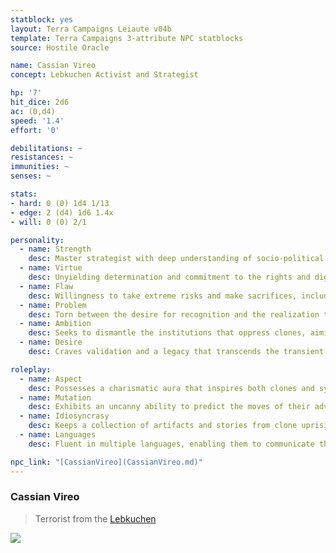 ```yaml
---
statblock: yes
layout: Terra Campaigns Leiaute v04b
template: Terra Campaigns 3-attribute NPC statblocks
source: Hostile Oracle

name: Cassian Vireo
concept: Lebkuchen Activist and Strategist

hp: '7'
hit_dice: 2d6
ac: (0,d4)
speed: '1.4'
effort: '0'

debilitations: ~
resistances: ~
immunities: ~
senses: ~

stats:
- hard: 0 (0) 1d4 1/13
- edge: 2 (d4) 1d6 1.4x
- will: 0 (0) 2/1

personality:
  - name: Strength
    desc: Master strategist with deep understanding of socio-political landscapes, capable of maneuvering through complex situations to advance the Lebkuchen cause.
  - name: Virtue
    desc: Unyielding determination and commitment to the rights and dignity of clones, driven by a deep-seated belief in their humanity and potential.
  - name: Flaw
    desc: Willingness to take extreme risks and make sacrifices, including those of allies or innocents, if deemed necessary for the cause.
  - name: Problem
    desc: Torn between the desire for recognition and the realization that their methods may undermine the very ideals they fight for.
  - name: Ambition
    desc: Seeks to dismantle the institutions that oppress clones, aiming to secure their place in history as a liberator of the proles.
  - name: Desire
    desc: Craves validation and a legacy that transcends the transient victories of the movement, envisioning a future where clones are seen as equals.

roleplay:
  - name: Aspect
    desc: Possesses a charismatic aura that inspires both clones and sympathizers, coupled with a knack for public speaking that rallies support.
  - name: Mutation
    desc: Exhibits an uncanny ability to predict the moves of their adversaries, almost as if they can foresee the consequences of their actions.
  - name: Idiosyncrasy
    desc: Keeps a collection of artifacts and stories from clone uprisings and movements, using them as a source of inspiration and motivation.
  - name: Languages
    desc: Fluent in multiple languages, enabling them to communicate the Lebkuchen cause across various cultures and systems.

npc_link: "[CassianVireo](CassianVireo.md)"
---
```

### Cassian Vireo

> Terrorist from the [Lebkuchen](#lebkuchen)

![](https://i.imgur.com/GfAeVZ7.png)

